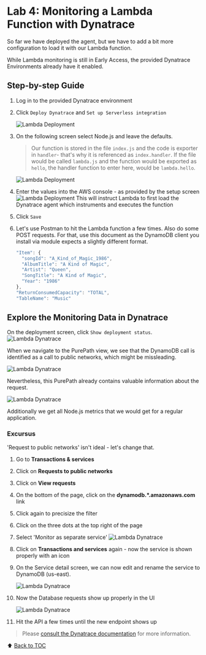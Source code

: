 # Lab 4: Monitoring a Lambda Function with Dynatrace

So far we have deployed the agent, but we have to add a bit more configuration to
load it with our Lambda function.

While Lambda monitoring is still in Early Access, the provided Dynatrace Environments already have it enabled.

## Step-by-step Guide

1. Log in to the provided Dynatrace environment

2. Click `Deploy Dynatrace` and `Set up Serverless integration`

   ![Lambda Deployment](/assets/lambda_dt_setup_1.png)

3. On the following screen select Node.js and leave the defaults.

   > Our function is stored in the file `index.js` and the code is exporter
   in `handler`- that's why it is referenced as `index.handler`.
   If the file would be called `lambda.js` and the function would be exported as
   `hello`, the handler function to enter here, would be `lambda.hello`.

   ![Lambda Deployment](/assets/lambda_dt_setup_2.png)

4. Enter the values into the AWS console - as provided by the setup screen
   ![Lambda Deployment](/assets/lambda_dt_setup_3.png)
   This will instruct Lambda to first load the Dynatrace agent which
   instruments and executes the function

5. Click `Save`

6. Let's use Postman to hit the Lambda function a few times.
   Also do some POST requests.
   For that, use this document as the DynamoDB client you install via module
   expects a slightly different format.

   ```js
   "Item": {
     "songId": "A_Kind_of_Magic_1986",
     "AlbumTitle": "A Kind of Magic",
     "Artist": "Queen",
     "SongTitle": "A Kind of Magic",
     "Year": "1986"
   },
   "ReturnConsumedCapacity": "TOTAL",
   "TableName": "Music"
   ```

## Explore the Monitoring Data in Dynatrace

On the deployment screen, click `Show deployment status`.
![Lambda Dynatrace](/assets/lambda_dt_1.png)

When we navigate to the PurePath view, we see that the DynamoDB call is identified
as a call to public networks, which might be missleading.

![Lambda Dynatrace](/assets/lambda_dt_2.png)

Nevertheless, this PurePath already contains valuable information about the request.

![Lambda Dynatrace](/assets/lambda_dt_3.png)

Additionally we get all Node.js metrics that we would get for a regular application.

### Excursus

'Request to public networks' isn't ideal - let's change that.

1. Go to **Transactions & services**
2. Click on **Requests to public networks**
3. Click on **View requests**
4. On the bottom of the page, click on the **dynamodb.*.amazonaws.com** link
5. Click again to precisize the filter
6. Click on the three dots at the top right of the page
7. Select 'Monitor as separate service'
   ![Lambda Dynatrace](/assets/separate_service.png)
8. Click on **Transactions and services** again - now the service is shown properly
   with an icon
9. On the Service detail screen, we can now edit and rename the service to DynamoDB
    (us-east).

    ![Lambda Dynatrace](/assets/edit_service.png)

10. Now the Database requests show up properly in the UI

    ![Lambda Dynatrace](/assets/service_flow_servicename.png)

11. Hit the API a few times until the new endpoint shows up

> Please [consult the Dynatrace documentation](https://www.dynatrace.com/support/help/monitor/transactions-and-services/service-monitoring/how-do-i-monitor-3rd-party-service-providers/)
> for more information.

:arrow_up: [Back to TOC](/README.md)